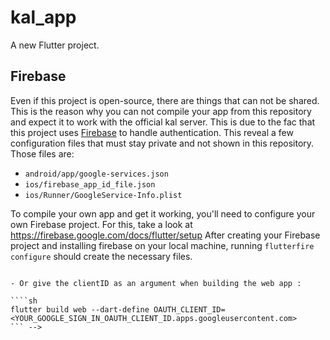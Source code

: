 # kal_app

A new Flutter project.

## Firebase

Even if this project is open-source, there are things that can not be shared. This is the reason why you can not compile your app from this repository and expect it to work with the official kal server. This is due to the fac that this project uses [Firebase](https://firebase.google.com/) to handle authentication. This reveal a few configuration files that must stay private and not shown in this repository. Those files are:

- `android/app/google-services.json`
- `ios/firebase_app_id_file.json`
- `ios/Runner/GoogleService-Info.plist`

To compile your own app and get it working, you'll need to configure your own Firebase project.
For this, take a look at https://firebase.google.com/docs/flutter/setup
After creating your Firebase project and installing firebase on your local machine,
running `flutterfire configure` should create the necessary files.

<!--
Also, for web, the OAuth ClientID must be included in the [index.html](/web/index.html) file.

For the app to work correctly, you have to options :

- Directly include the ClientID in the file :

```html
<!-- Firebase Auth -->
<meta
  name="google-signin-client_id"
  content="YOUR_GOOGLE_SIGN_IN_OAUTH_CLIENT_ID.apps.googleusercontent.com"
/>
```

- Or give the clientID as an argument when building the web app :

````sh
flutter build web --dart-define OAUTH_CLIENT_ID=<YOUR_GOOGLE_SIGN_IN_OAUTH_CLIENT_ID.apps.googleusercontent.com>
``` -->
````
